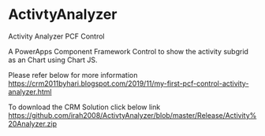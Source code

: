 # ActivtyAnalyzer
Activity Analyzer PCF Control

A PowerApps Component Framework Control to show the activity subgrid as an Chart using Chart JS.

Please refer below for more information
https://crm2011byhari.blogspot.com/2019/11/my-first-pcf-control-activity-analyzer.html


To download the CRM Solution click below link
https://github.com/irah2008/ActivtyAnalyzer/blob/master/Release/Activity%20Analyzer.zip
